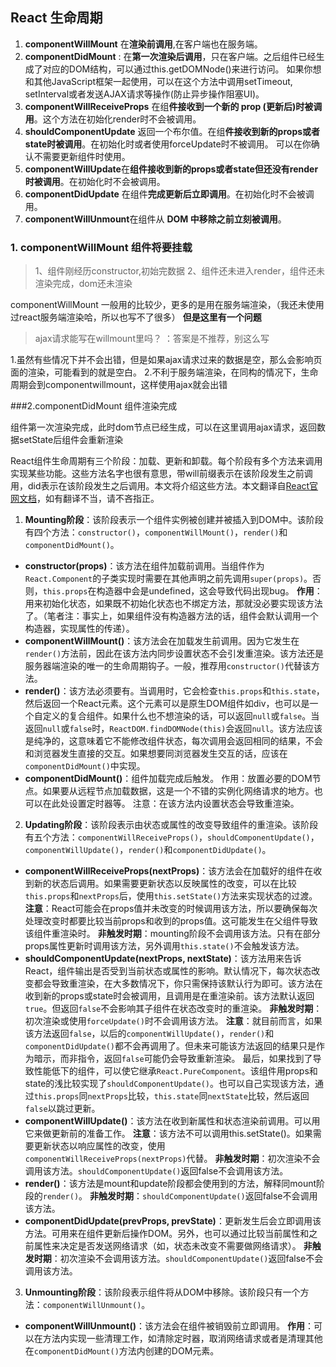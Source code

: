 ## React 生命周期

1. **componentWillMount** 在**渲染前调用**,在客户端也在服务端。
2. **componentDidMount** : 在**第一次渲染后调用**，只在客户端。之后组件已经生成了对应的DOM结构，可以通过this.getDOMNode()来进行访问。 如果你想和其他JavaScript框架一起使用，可以在这个方法中调用setTimeout, setInterval或者发送AJAX请求等操作(防止异步操作阻塞UI)。
3. **componentWillReceiveProps** 在组**件接收到一个新的 prop (更新后)时被调用**。这个方法在初始化render时不会被调用。
4. **shouldComponentUpdate** 返回一个布尔值。在组**件接收到新的props或者state时被调用**。在初始化时或者使用forceUpdate时不被调用。 
   可以在你确认不需要更新组件时使用。
5. **componentWillUpdate**在**组件接收到新的props或者state但还没有render时被调用**。在初始化时不会被调用。
6. **componentDidUpdate** 在组件**完成更新后立即调用**。在初始化时不会被调用。
7. **componentWillUnmount**在组件从 **DOM 中移除之前立刻被调用**。


### 1. componentWillMount  组件将要挂载

> 1、组件刚经历constructor,初始完数据
>  2、组件还未进入render，组件还未渲染完成，dom还未渲染

componentWillMount 一般用的比较少，更多的是用在服务端渲染，（我还未使用过react服务端渲染哈，所以也写不了很多）
 **但是这里有一个问题**

> ajax请求能写在willmount里吗？
>  ：答案是不推荐，别这么写

1.虽然有些情况下并不会出错，但是如果ajax请求过来的数据是空，那么会影响页面的渲染，可能看到的就是空白。
 2.不利于服务端渲染，在同构的情况下，生命周期会到componentwillmount，这样使用ajax就会出错

###2.componentDidMount 组件渲染完成

组件第一次渲染完成，此时dom节点已经生成，可以在这里调用ajax请求，返回数据setState后组件会重新渲染

 



React组件生命周期有三个阶段：加载、更新和卸载。每个阶段有多个方法来调用实现某些功能。这些方法名字也很有意思，带will前缀表示在该阶段发生之前调用，did表示在该阶段发生之后调用。本文将介绍这些方法。本文翻译自[React官网文档](https://facebook.github.io/react/docs/react-component.html#constructor)，如有翻译不当，请不吝指正。 

1. **Mounting阶段**：该阶段表示一个组件实例被创建并被插入到DOM中。该阶段有四个方法：`constructor()`，`componentWillMount()`，`render()`和`componentDidMount()`。

- **constructor(props)**：该方法在组件加载前调用。当组件作为`React.Component`的子类实现时需要在其他声明之前先调用`super(props)`。否则，`this.props`在构造器中会是undefined，这会导致代码出现bug。 
   **作用**：用来初始化状态，如果既不初始化状态也不绑定方法，那就没必要实现该方法了。（笔者注：事实上，如果组件没有构造器方法的话，组件会默认调用一个构造器，实现属性的传递）。
- **componentWillMount()**：该方法会在加载发生前调用。因为它发生在`render()`方法前，因此在该方法内同步设置状态不会引发重渲染。该方法还是服务器端渲染的唯一的生命周期钩子。一般，推荐用`constructor()`代替该方法。
- **render()**：该方法必须要有。当调用时，它会检查`this.props`和`this.state`，然后返回一个React元素。这个元素可以是原生DOM组件如div，也可以是一个自定义的复合组件。如果什么也不想渲染的话，可以返回`null`或`false`。当返回`null`或`false`时，`ReactDOM.findDOMNode(this)`会返回`null`。该方法应该是纯净的，这意味着它不能修改组件状态，每次调用会返回相同的结果，不会和浏览器发生直接的交互。如果想要同浏览器发生交互的话，应该在`componentDidMount()`中实现。
- **componentDidMount()**：组件加载完成后触发。 
   作用：放置必要的DOM节点。如果要从远程节点加载数据，这是一个不错的实例化网络请求的地方。也可以在此处设置定时器等。 
   注意：在该方法内设置状态会导致重渲染。

2. **Updating阶段**：该阶段表示由状态或属性的改变导致组件的重渲染。该阶段有五个方法：`componentWillReceiveProps()`，`shouldComponentUpdate()`，`componentWillUpdate()`，`render()`和`componentDidUpdate()`。

- **componentWillReceiveProps(nextProps)**：该方法会在加载好的组件在收到新的状态后调用。如果需要更新状态以反映属性的改变，可以在比较`this.props`和`nextProps`后，使用`this.setState()`方法来实现状态的过渡。 
   **注意**：React可能会在props值并未改变的时候调用该方法，所以要确保每次处理改变时都要比较当前props和收到的props值。这可能发生在父组件导致该组件重渲染时。 
   **非触发时期**：mounting阶段不会调用该方法。只有在部分props属性更新时调用该方法，另外调用`this.state()`不会触发该方法。
- **shouldComponentUpdate(nextProps, nextState)**：该方法用来告诉React，组件输出是否受到当前状态或属性的影响。默认情况下，每次状态改变都会导致重渲染，在大多数情况下，你只需保持该默认行为即可。该方法在收到新的props或state时会被调用，且调用是在重渲染前。该方法默认返回`true`。但返回`false`不会影响其子组件在状态改变时的重渲染。 
   **非触发时期**：初次渲染或使用`forceUpdate()`时不会调用该方法。 
   **注意**：就目前而言，如果该方法返回`false`，以后的`componentWillUpdate()`，`render()`和`componentDidUpdate()`都不会再调用了。但未来可能该方法返回的结果只是作为暗示，而非指令，返回`false`可能仍会导致重新渲染。 
   最后，如果找到了导致性能低下的组件，可以使它继承`React.PureComponent`。该组件用props和state的浅比较实现了`shouldComponentUpdate()`。也可以自己实现该方法，通过`this.props`同`nextProps`比较，`this.state`同`nextState`比较，然后返回`false`以跳过更新。
- **componentWillUpdate()**：该方法在收到新属性和状态渲染前调用。可以用它来做更新前的准备工作。 
   **注意**：该方法不可以调用this.setState()。如果需要更新状态以响应属性的改变，使用`componentWillReceiveProps(nextProps)`代替。 
   **非触发时期**：初次渲染不会调用该方法。`shouldComponentUpdate()`返回false不会调用该方法。
- **render()**：该方法是mount和update阶段都会使用到的方法，解释同mount阶段的`render()`。 
   **非触发时期**：`shouldComponentUpdate()`返回false不会调用该方法。
- **componentDidUpdate(prevProps, prevState)**：更新发生后会立即调用该方法。可用来在组件更新后操作DOM。另外，也可以通过比较当前属性和之前属性来决定是否发送网络请求（如，状态未改变不需要做网络请求）。 
   **非触发时期**：初次渲染不会调用该方法。`shouldComponentUpdate()`返回false不会调用该方法。

3. **Unmounting阶段**：该阶段表示组件将从DOM中移除。该阶段只有一个方法：`componentWillUnmount()`。

- **componentWillUnmount()**：该方法会在组件被销毁前立即调用。 
   **作用**：可以在方法内实现一些清理工作，如清除定时器，取消网络请求或者是清理其他在`componentDidMount()`方法内创建的DOM元素。

 

 

 

